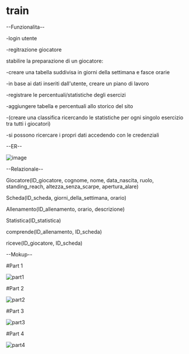 # train

--Funzionalita--

-login utente

-regitrazione giocatore

stabilire la preparazione di un giocatore:

-creare una tabella suddivisa in giorni della settimana e fasce orarie

-in base ai dati inseriti dall'utente, creare un piano di lavoro

-registrare le percentuali/statistiche degli esercizi

-aggiungere tabella e percentuali allo storico del sito

-(creare una classifica ricercando le statistiche per ogni singolo esercizio tra tutti i giocatori)

-si possono ricercare i propri dati accedendo con le credenziali


--ER--

![image](https://github.com/lorenzotasca/train/assets/101709418/546067a3-1fb7-4c0a-832f-4427537b64db)


--Relazionale--

Giocatore(ID_giocatore, cognome, nome, data_nascita, ruolo, standing_reach, altezza_senza_scarpe, apertura_alare)

Scheda(ID_scheda, giorni_della_settimana, orario)

Allenamento(ID_allenamento, orario, descrizione)

Statistica(ID_statistica)

comprende(ID_allenamento, ID_scheda)

riceve(ID_giocatore, ID_scheda)


--Mokup--

#Part 1

![part1](https://github.com/lorenzotasca/train/assets/101709418/0469e47e-d7e4-47ac-8384-a01009f5e2e8)

#Part 2

![part2](https://github.com/lorenzotasca/train/assets/101709418/6dfe4ab4-3cc1-4554-bde4-23de4121ed49)

#Part 3

![part3](https://github.com/lorenzotasca/train/assets/101709418/9576d654-50fd-4c6c-817a-c6f6c56fab65)

#Part 4

![part4](https://github.com/lorenzotasca/train/assets/101709418/10fc2ecd-540d-42f0-b4e8-4b5b0493a591)

